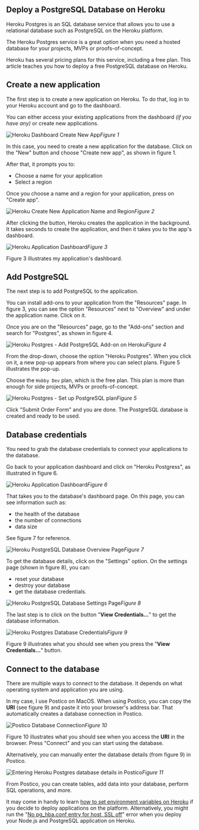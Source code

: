 ## Deploy a PostgreSQL Database on Heroku

Heroku Postgres is an SQL database service that allows you to use a relational database such as PostgreSQL on the Heroku platform.

The Heroku Postgres service is a great option when you need a hosted database for your projects, MVPs or proofs-of-concept.

Heroku has several pricing plans for this service, including a free plan. This article teaches you how to deploy a free PostgreSQL database on Heroku.

## Create a new application

The first step is to create a new application on Heroku. To do that, log in to your Heroku account and go to the dashboard.

You can either access your existing applications from the dashboard *(if you have any)* or create new applications.

![Heroku Dashboard Create New App](https://cdn.hashnode.com/res/hashnode/image/upload/v1635513380212/PTnBj3CtT.png)*Figure 1*

In this case, you need to create a new application for the database. Click on the "New" button and choose "Create new app", as shown in figure 1.

After that, it prompts you to:
* Choose a name for your application
* Select a region

Once you choose a name and a region for your application, press on "Create app".

![Heroku Create New Application Name and Region](https://cdn.hashnode.com/res/hashnode/image/upload/v1635513438935/fW7802UN6.png)*Figure 2*

After clicking the button, Heroku creates the application in the background. It takes seconds to create the application, and then it takes you to the app's dashboard.

![Heroku Application Dashboard](https://cdn.hashnode.com/res/hashnode/image/upload/v1635516874302/shbEPH6eT.png)*Figure 3*

Figure 3 illustrates my application's dashboard.

## Add PostgreSQL

The next step is to add PostgreSQL to the application. 

You can install add-ons to your application from the "Resources" page. In figure 3, you can see the option "Resources" next to "Overview" and under the application name. Click on it.

Once you are on the "Resources" page, go to the "Add-ons" section and search for "Postgres", as shown in figure 4.

![Heroku Postgres - Add PostgreSQL Add-on on Heroku](https://cdn.hashnode.com/res/hashnode/image/upload/v1635513600054/xDMNqeKdM.png)*Figure 4*

From the drop-down, choose the option "Heroku Postgres". When you click on it, a new pop-up appears from where you can select plans. Figure 5 illustrates the pop-up.

Choose the `Hobby Dev` plan, which is the free plan. This plan is more than enough for side projects, MVPs or proofs-of-concept.

![Heroku Postgres - Set up PostgreSQL plan](https://cdn.hashnode.com/res/hashnode/image/upload/v1635513524061/CI3gvA7bD.png)*Figure 5*

Click "Submit Order Form" and you are done. The PostgreSQL database is created and ready to be used.

## Database credentials

You need to grab the database credentials to connect your applications to the database.

Go back to your application dashboard and click on "Heroku Postgress", as illustrated in figure 6.

![Heroku Application Dashboard](https://cdn.hashnode.com/res/hashnode/image/upload/v1635516999615/XOyZzBLOz.png)*Figure 6*

That takes you to the database's dashboard page. On this page, you can see information such as:
* the health of the database
* the number of connections
* data size

See figure 7 for reference.

![Heroku PostgreSQL Database Overview Page](https://cdn.hashnode.com/res/hashnode/image/upload/v1635517511967/AYm4S917D.png)*Figure 7*

To get the database details, click on the "Settings" option. On the settings page (shown in figure 8), you can:
* reset your database
* destroy your database
* get the database credentials.

![Heroku PostgreSQL Database Settings Page](https://cdn.hashnode.com/res/hashnode/image/upload/v1635517645029/aFzJsGvGN.png)*Figure 8*

The last step is to click on the button "**View Credentials...**" to get the database information.

![Heroku Postgres Database Credentials](https://cdn.hashnode.com/res/hashnode/image/upload/v1635608476377/31960_Q3p.png)*Figure 9*

Figure 9 illustrates what you should see when you press the "**View Credentials...**" button.

## Connect to the database

There are multiple ways to connect to the database. It depends on what operating system and application you are using.

In my case, I use Postico on MacOS. When using Postico, you can copy the **URI** (see figure 9) and paste it into your browser's address bar. That automatically creates a database connection in Postico.

![Postico Database Connection](https://cdn.hashnode.com/res/hashnode/image/upload/v1635609024936/Ysx48hqw1.png)*Figure 10*

Figure 10 illustrates what you should see when you access the **URI** in the browser. Press "Connect" and you can start using the database.

Alternatively, you can manually enter the database details (from figure 9) in Postico.

![Entering Heroku Postgres database details in Postico](https://cdn.hashnode.com/res/hashnode/image/upload/v1635612133343/9EPD7Hsss.png)*Figure 11*

From Postico, you can create tables, add data into your database, perform SQL operations, and more.

It may come in handy to learn [how to set environment variables on Heroku](https://catalins.tech/heroku-environment-variables) if you decide to deploy applications on the platform. Alternatively, you might run the "[No pg_hba.conf entry for host, SSL off](https://catalins.tech/nodejs-postgresql-heroku-error-no-pghbaconf-entry-for-host-ssl-off)" error when you deploy your Node.js and PostgreSQL application on Heroku.